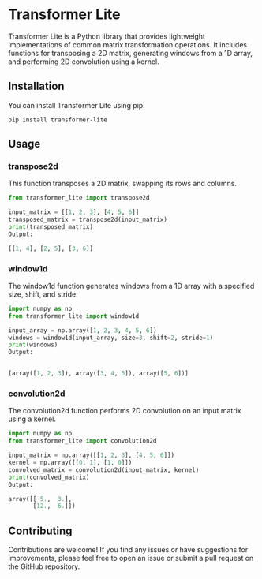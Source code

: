 # Transformer Lite

Transformer Lite is a Python library that provides lightweight implementations of common matrix transformation operations. It includes functions for transposing a 2D matrix, generating windows from a 1D array, and performing 2D convolution using a kernel.

## Installation

You can install Transformer Lite using pip:

```
pip install transformer-lite
```

## Usage

### transpose2d

This function transposes a 2D matrix, swapping its rows and columns.

```python
from transformer_lite import transpose2d

input_matrix = [[1, 2, 3], [4, 5, 6]]
transposed_matrix = transpose2d(input_matrix)
print(transposed_matrix)
Output:

[[1, 4], [2, 5], [3, 6]]
```

### window1d

The window1d function generates windows from a 1D array with a specified size, shift, and stride.

```python
import numpy as np
from transformer_lite import window1d

input_array = np.array([1, 2, 3, 4, 5, 6])
windows = window1d(input_array, size=3, shift=2, stride=1)
print(windows)
Output:


[array([1, 2, 3]), array([3, 4, 5]), array([5, 6])]
```


### convolution2d

The convolution2d function performs 2D convolution on an input matrix using a kernel.

```python
import numpy as np
from transformer_lite import convolution2d

input_matrix = np.array([[1, 2, 3], [4, 5, 6]])
kernel = np.array([[0, 1], [1, 0]])
convolved_matrix = convolution2d(input_matrix, kernel)
print(convolved_matrix)
Output:

array([[ 5.,  3.],
       [12.,  6.]])
```

## Contributing
Contributions are welcome! If you find any issues or have suggestions for improvements, please feel free to open an issue or submit a pull request on the GitHub repository.
